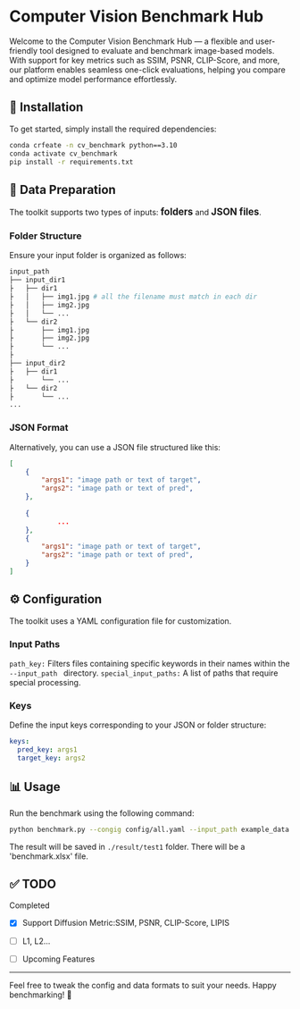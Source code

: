 # Computer Vision Benchmark Hub

Welcome to the Computer Vision Benchmark Hub — a flexible and user-friendly tool designed to evaluate and benchmark image-based models.  With support for key metrics such as SSIM, PSNR, CLIP-Score, and more, our platform enables seamless one-click evaluations, helping you compare and optimize model performance effortlessly.

## 🚀 Installation
To get started, simply install the required dependencies:
```bash
conda crfeate -n cv_benchmark python==3.10
conda activate cv_benchmark
pip install -r requirements.txt
```

## 📁 Data Preparation
The toolkit supports two types of inputs: <big>**folders**</big> and <big>**JSON files**</big>.

### Folder Structure
Ensure your input folder is organized as follows:
```bash
input_path
├── input_dir1 
├   ├── dir1 
├   │   ├── img1.jpg # all the filename must match in each dir
├   │   ├── img2.jpg 
├   │   └── ...
├   └── dir2 
├       ├── img1.jpg
├       ├── img2.jpg
├       └── ...
├
├── input_dir2 
├   ├── dir1 
├       └── ...
├   └── dir2 
├       └── ...
...
```

### JSON Format
Alternatively, you can use a JSON file structured like this:
```json
[
    {
        "args1": "image path or text of target",
        "args2": "image path or text of pred",
    },
    
    {
            ...
    },
    {
        "args1": "image path or text of target",
        "args2": "image path or text of pred",
    }
]
```
## ⚙️ Configuration
The toolkit uses a YAML configuration file for customization.

### Input Paths
`path_key:` Filters files containing specific keywords in their names within the `--input_path ` directory.
`special_input_paths:` A list of paths that require special processing.

### Keys
Define the input keys corresponding to your JSON or folder structure:
```yaml
keys:
  pred_key: args1
  target_key: args2
```


## 📊 Usage

Run the benchmark using the following command:
```bash
python benchmark.py --congig config/all.yaml --input_path example_data --output_path ./result/test1
```
The result will be saved in `./result/test1` folder. There will be a 'benchmark.xlsx' file.



## ✅ TODO

Completed
- [X] Support Diffusion Metric:SSIM, PSNR, CLIP-Score, LIPIS
- [ ] L1, L2...

- [ ] Upcoming Features

--- 


Feel free to tweak the config and data formats to suit your needs. Happy benchmarking! 🎯
